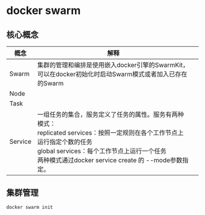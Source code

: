# docker swarm

## 核心概念

| 概念    | 解释                                                         |      |
| ------- | ------------------------------------------------------------ | ---- |
| Swarm   | 集群的管理和编排是使用嵌入docker引擎的SwarmKit，可以在docker初始化时启动Swarm模式或者加入已存在的Swarm |      |
| Node    |                                                              |      |
| Task    |                                                              |      |
| Service | 一组任务的集合，服务定义了任务的属性。服务有两种模式：<br />replicated services：按照一定规则在各个工作节点上运行指定个数的任务<br />global services：每个工作节点上运行一个任务<br />两种模式通过docker service create 的 --mode参数指定。 |      |

## 集群管理

```bash
docker swarm init 
```

